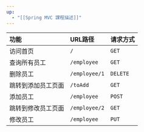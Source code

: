```yaml
---
up:
  - "[[Spring MVC 課程描述]]"
---
```


| 功能        | URL路径         | 请求方式     |
| :-------- | :------------ | :------- |
| 访问首页      | `/`           | `GET`    |
| 查询所有员工    | `/employee`   | `GET`    |
| 删除员工      | `/employee/1` | `DELETE` |
| 跳转到添加员工页面 | `/toAdd`      | `GET`    |
| 添加员工      | `/employee`   | `POST`   |
| 跳转到修改员工页面 | `/employee/2` | `GET`    |
| 修改员工      | `/employee`   | `PUT`    |
